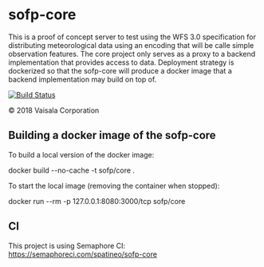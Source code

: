 # sofp-core

This is a proof of concept server to test using the WFS 3.0 specification for distributing meteorological data using an encoding that will be calle simple observation features. The core project only serves as a proxy to a backend implementation that provides access to data. Deployment strategy is dockerized so that the sofp-core will produce a docker image that a backend implementation may build on top of.

[![Build Status](https://semaphoreci.com/api/v1/sampov2/sofp-core-2/branches/master/badge.svg)](https://semaphoreci.com/sampov2/sofp-core-2)

© 2018 Vaisala Corporation

## Building a docker image of the sofp-core

To build a local version of the docker image:

  docker build --no-cache -t sofp/core .

To start the local image (removing the container when stopped):

  docker run --rm -p 127.0.0.1:8080:3000/tcp sofp/core

## CI

This project is using Semaphore CI: https://semaphoreci.com/spatineo/sofp-core
